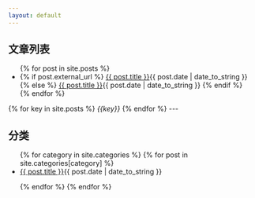 ```yaml
---
layout: default
---
```


<h2 id="top-title">文章列表</h2>
<ul>
{% for post in site.posts %}
  <li class="post-{{ post.category }}">
  {% if post.external_url %}
    <a href="{{ post.url }}">{{ post.title }}</a><abbr>{{ post.date | date_to_string }}</abbr>
  {% else %}
    <a href="{{ post.url }}">{{ post.title }}</a><abbr>{{ post.date | date_to_string }}</abbr>
  {% endif %}
  </li>
{% endfor %}
</ul>
{% for key in site.posts %}
  <i>{{key}}</i>
{% endfor %}
---

<h2 id="top-title">分类</h2>
<ul>
{% for category in site.categories %}
  {% for post in site.categories[category] %}
    <li class="post-{{ post.category }}">
      <a href="{{ post.url }}">{{ post.title }}</a><abbr>{{ post.date | date_to_string }}</abbr>
    </li>
    
  {% endfor %}
{% endfor %}
</ul>